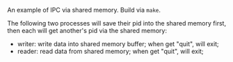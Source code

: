 An example of IPC via shared memory. Build via `make`.

The following two processes will save their pid into the shared memory first,
then each will get another's pid via the shared memory:

* writer: write data into shared memory buffer; when get "quit", will exit;
* reader: read data from shared memory; when get "quit", will exit;
